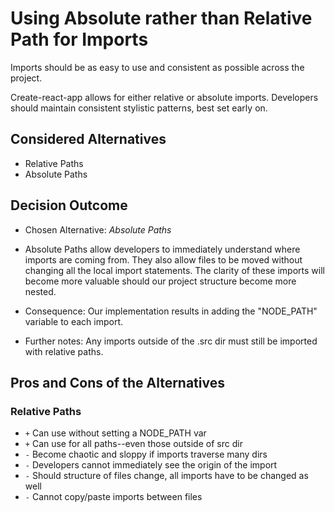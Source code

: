 # Using Absolute rather than Relative Path for Imports

Imports should be as easy to use and consistent as possible across the project.

Create-react-app allows for either relative or absolute imports.
Developers should maintain consistent stylistic patterns, best set early on.

## Considered Alternatives

* Relative Paths
* Absolute Paths

## Decision Outcome

* Chosen Alternative: *Absolute Paths*
* Absolute Paths allow developers to immediately understand where imports are coming from. They also allow files to be moved without changing all the local import statements. The clarity of these imports will become more valuable should our project structure become more nested.

* Consequence: Our implementation results in adding the "NODE_PATH" variable to each import.

* Further notes: Any imports outside of the .src dir must still be imported with relative paths.

## Pros and Cons of the Alternatives

### Relative Paths

* `+` Can use without setting a NODE_PATH var
* `+` Can use for all paths--even those outside of src dir
* `-` Become chaotic and sloppy if imports traverse many dirs
* `-` Developers cannot immediately see the origin of the import
* `-` Should structure of files change, all imports have to be changed as well
* `-` Cannot copy/paste imports between files
